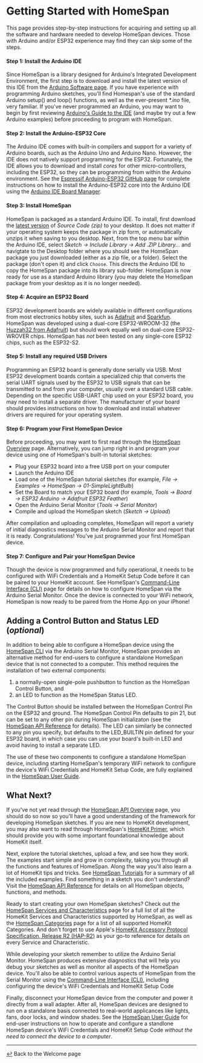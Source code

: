 # Getting Started with HomeSpan

This page provides step-by-step instructions for acquiring and setting up all the software and hardware needed to develop HomeSpan devices.  Those with Arduino and/or ESP32 experience may find they can skip some of the steps.

#### Step 1: Install the Arduino IDE

Since HomeSpan is a library designed for Arduino's Integrated Development Environment, the first step is to download and install the latest version of this IDE from the [Arduino Software page](https://www.arduino.cc/en/software).  If you have experience with programming Arduino sketches, you'll find Homespan's use of the standard Arduino setup() and loop() functions, as well as the ever-present *\*.ino* file, very familiar.  If you've never programmed an Arduino, you may want to begin by first reviewing [Arduino's Guide to the IDE](https://www.arduino.cc/en/Guide/Environment) (and maybe try out a few Arduino examples) before proceeding to program with HomeSpan.

#### Step 2: Install the Arduino-ESP32 Core

The Arduino IDE comes with built-in compilers and support for a variety of Arduino boards, such as the Arduino Uno and Arduino Nano.  However, the IDE does not natively support programming for the ESP32.  Fortunately, the IDE allows you to download and install *cores* for other micro-controllers, including the ESP32, so  they can be programming from within the Arduino environment.  See the [Espressif Arduino-ESP32 GitHub page](https://github.com/espressif/arduino-esp32#arduino-core-for-esp32-wifi-chip) for complete instructions on how to install the Arduino-ESP32 core into the Arduino IDE using the [Arduino IDE Board Manager](https://github.com/espressif/arduino-esp32/blob/master/docs/arduino-ide/boards_manager.md).

#### Step 3: Install HomeSpan

HomeSpan is packaged as a standard Arduino IDE.  To install, first download the [latest version](https://github.com/HomeSpan/HomeSpan/releases/latest) of *Source Code (zip)* to your desktop. It does not matter if your operating system keeps the package in zip form, or automatically unzips it when saving to you desktop.  Next, from the top menu bar within the Arduino IDE, select *Sketch → Include Library → Add .ZIP Library...* and navigtate to the Desktop folder where you should see the HomeSpan package you just downloaded (either as a zip file, or a folder).  Select the package (don't open it) and click `Choose`.  This directs the Arduino IDE to copy the HomeSpan package into its library sub-folder.  HomeSpan is now ready for use as a standard Arduino library (you may delete the HomeSpan package from your desktop as it is no longer needed).

#### Step 4: Acquire an ESP32 Board

ESP32 development boards are widely available in different configurations from most electronics hobby sites, such as [Adafruit](https://www.adafruit.com) and [Sparkfun](https://www.sparkfun.com).  HomeSpan was developed using a dual-core ESP32-WROOM-32 (the [Huzzah32 from Adafruit](https://www.adafruit.com/product/3619)) but should work equally well on dual-core ESP32-WROVER chips.  HomeSpan has *not* been tested on any single-core ESP32 chips, such as the ESP32-S2.

#### Step 5: Install any required USB Drivers

Programming an ESP32 board is generally done serially via USB.  Most ESP32 development boards contain a specialized chip that converts the serial UART signals used by the ESP32 to USB signals that can be transmitted to and from your computer, usually over a standard USB cable.  Depending on the specific USB-UART chip used on your ESP32 board, you may need to install a separate driver.  The manufacturer of your board should provides instructions on how to download and install whatever drivers are required for your operating system.

#### Step 6: Program your First HomeSpan Device

Before proceeding, you may want to first read through the [HomeSpan Overview](Overview.md) page.  Alternatively, you can jump right in and program your device using one of HomeSpan's built-in tutorial sketches:

* Plug your ESP32 board into a free USB port on your computer
* Launch the Arduino IDE
* Load one of the HomeSpan tutorial sketches (for example, *File → Examples → HomeSpan → 01-SimpleLightBulb*)
* Set the Board to match your ESP32 board (for example, *Tools → Board → ESP32 Arduino → Adafruit ESP32 Feather*)
* Open the Arduino Serial Monitor (*Tools → Serial Monitor*)
* Compile and upload the HomeSpan sketch (*Sketch → Upload*)

After compilation and uploading completes, HomeSpan will report a variety of initial diagnostics messages to the Arduino Serial Monitor and report that it is ready.  Congratulations!  You've just programmed your first HomeSpan device.

#### Step 7: Configure and Pair your HomeSpan Device

Though the device is now programmed and fully operational, it needs to be configured with WiFi Credentials and a HomeKit Setup Code before it can be paired to your HomeKit account.  See HomeSpan's [Command-Line Interface (CLI)](CLI.md) page for details on how to configure HomeSpan via the Arduino Serial Monitor.  Once the device is connected to your WiFi network, HomeSpan is now ready to be paired from the Home App on your iPhone!

## Adding a Control Button and Status LED (*optional*)

In addition to being able to configure a HomeSpan device using the [HomeSpan CLI](CLI.md) via the Arduino Serial Monitor, HomeSpan provides an alternative method for end-users to configure a standalone HomeSpan device that is not connected to a computer.  This method requires the installation of two external components:

1. a normally-open single-pole pushbutton to function as the HomeSpan Control Button, and
1. an LED to function as the HomeSpan Status LED.

The Control Button should be installed between the HomeSpan Control Pin on the ESP32 and ground.  The HomeSpan Control Pin defaults to pin 21, but can be set to any other pin during HomeSpan initializaton (see the [HomeSpan API Reference](Reference.md) for details).  The LED can similarly be connected to any pin you specify, but defaults to the LED_BUILTIN pin defined for your ESP32 board, in which case you can use your board's built-in LED and avoid having to install a separate LED.

The use of these two components to configure a standalone HomeSpan device, including starting HomeSpan's temporary WiFi network to configure the device's WiFi Credentials and HomeKit Setup Code, are fully explained in the [HomeSpan User Guide](UserGuide.md).

## What Next?

If you've not yet read through the [HomeSpan API Overview](Overview.md) page, you should do so now so you'll have a good understanding of the framework for developing HomeSpan sketches.  If you are new to HomeKit development, you may also want to read through HomeSpan's [HomeKit Primer](HomeKitPrimer.md), which should provide you with some important foundational knowledge about HomeKit itself.

Next, explore the tutorial sketches, upload a few, and see how they work. The examples start simple and grow in complexity, taking you through all the functions and features of HomeSpan.  Along the way you'll also learn a lot of HomeKit tips and tricks.  See [HomeSpan Tutorials](Tutorials.md) for a summary of all the included examples.  Find something in a sketch you don't understand?  Visit the [HomeSpan API Reference](Reference.md) for details on all HomeSpan objects, functions, and methods.

Ready to start creating your own HomeSpan sketches?  Check out the [HomeSpan Services and Characteristics](ServiceList.md) page for a full list of all the HomeKit Services and Characteristics supported by HomeSpan, as well as the [HomeSpan Categories](Categories.md) page for a list of all supported HomeKit Categories.  And don't forget to use Apple's [HomeKit Accessory Protocol Specification, Release R2 (HAP-R2)](https://developer.apple.com/support/homekit-accessory-protocol/) as your go-to reference for details on every Service and Characteristic.

While developing your sketch remember to utilize the Arduino Serial Monitor.  HomeSpan produces extensive diagnostics that will help you debug your sketches as well as monitor all aspects of the HomeSpan device.  You'll also be able to control various aspects of HomeSpan from the Serial Monitor using the [Command-Line Interface (CLI)](CLI.md), including configuring the device's WiFi Credentials and HomeKit Setup Code

Finally, disconnect your HomeSpan device from the computer and power it directly from a wall adapter.  After all, HomeSpan devices are designed to run on a standalone basis connected to real-world applicances like lights, fans, door locks, and window shades.  See the [HomeSpan User Guide](UserGuide.md) for end-user instructions on how to operate and configure a standlone HomeSpan device's WiFi Credentials and HomeKit Setup Code *without the need to connect the device to a computer*.

---

[↩️](README.md) Back to the Welcome page
